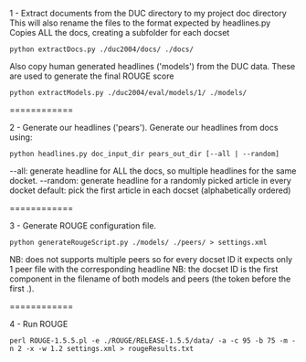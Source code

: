 1 - Extract documents from the DUC directory to my project doc directory
This will also rename the files to the format expected by headlines.py
Copies ALL the docs, creating a subfolder for each docset

```
python extractDocs.py ./duc2004/docs/ ./docs/
```

Also copy human generated headlines ('models') from the DUC data. These are used to generate the final ROUGE score

```
python extractModels.py ./duc2004/eval/models/1/ ./models/
```

============

2 - Generate our headlines ('pears').
Generate our headlines from docs using:

```
python headlines.py doc_input_dir pears_out_dir [--all | --random]
```

--all: generate headline for ALL the docs, so multiple headlines for the same docket.
--random: generate headline for a randomly picked article in every docket
default: pick the first article in each docset (alphabetically ordered)

============


3 - Generate ROUGE configuration file.

```
python generateRougeScript.py ./models/ ./peers/ > settings.xml
```
NB: does not supports multiple peers so for every docset ID it expects only 1 peer file with the corresponding headline
NB: the docset ID is the first component in the filename of both models and peers (the token before the first .).

============

4 - Run ROUGE

```
perl ROUGE-1.5.5.pl -e ./ROUGE/RELEASE-1.5.5/data/ -a -c 95 -b 75 -m -n 2 -x -w 1.2 settings.xml > rougeResults.txt
```
